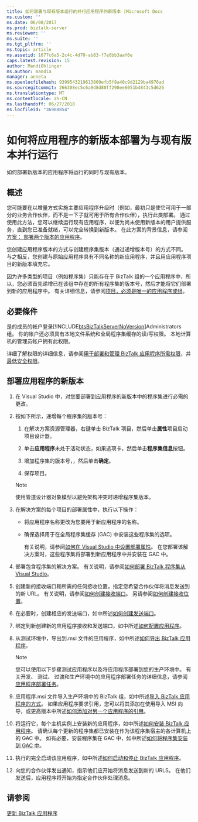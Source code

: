 ```yaml
---
title: 如何部署与现有版本运行的并行应用程序的新版本 |Microsoft Docs
ms.custom: ''
ms.date: 06/08/2017
ms.prod: biztalk-server
ms.reviewer: ''
ms.suite: ''
ms.tgt_pltfrm: ''
ms.topic: article
ms.assetid: 1677c6a5-2c4c-4d70-ab83-f7e0bb3aaf6e
caps.latest.revision: 15
author: MandiOhlinger
ms.author: mandia
manager: anneta
ms.openlocfilehash: 9399543219613809efb5f8a40c9d2129ba4976ad
ms.sourcegitcommit: 266308ec5c6a9d8d80ff298ee6051b4843c5d626
ms.translationtype: MT
ms.contentlocale: zh-CN
ms.lasthandoff: 06/27/2018
ms.locfileid: "36988854"
---
```

# <a name="how-to-deploy-a-new-version-of-an-application-to-run-side-by-side-with-an-existing-version"></a>如何将应用程序的新版本部署为与现有版本并行运行
如何部署新版本的应用程序将运行的同时与现有版本。 

## <a name="overview"></a>概述
您可能要在以增量方式实施主要应用程序升级时（例如，最初只是使它可用于一部分的业务合作伙伴，而不是一下子就可用于所有合作伙伴），执行此类部署。 通过使用此方法，您可以继续运行现有应用程序，以便为尚未使用新版本的用户提供服务，直到您已准备就绪，可以完全转换到新版本。 在此方案的背景信息，请参阅[方案： 部署两个版本的应用程序](../core/scenario-deploying-two-versions-of-an-application.md)。  
  
 您创建应用程序版本的方式与创建程序集版本（通过递增版本号）的方式不同。 与之相反，您创建与原始应用程序具有不同名称的新应用程序，并且用应用程序项目的新版本填充它。  
  
 因为许多类型的项目（例如程序集）只能存在于 BizTalk 组的一个应用程序中，所以，您必须首先递增已在该组中存在的所有程序集的版本号，然后才能将它们部署到新的应用程序中。 有关详细信息，请参阅[项目，必须是唯一的应用程序或组](../core/artifacts-that-must-be-unique-in-an-application-or-group.md)。  

## <a name="prerequisites"></a>必要條件  
是的成员的帐户登录[!INCLUDE[btsBizTalkServerNoVersion](../includes/btsbiztalkservernoversion-md.md)]Administrators 组。 你的帐户还必须具有本地文件系统和全局程序集缓存的读/写权限。 本地计算机的管理员帐户拥有此权限。  

详细了解权限的详细信息，请参阅[用于部署和管理 BizTalk 应用程序所需权限](../core/permissions-required-for-deploying-and-managing-a-biztalk-application.md)，并[最低安全权限](https://social.technet.microsoft.com/wiki/contents/articles/24590.minimum-security-rights-for-biztalk-server-2006-to-2016.aspx)。 
  
## <a name="deploy-a-new-version-of-an-application"></a>部署应用程序的新版本  
  
1. 在 Visual Studio 中，对您要部署到应用程序的新版本中的程序集进行必需的更改。  
  
2. 按如下所示，递增每个程序集的版本号：  
  
   1.  在解决方案资源管理器，右键单击 BizTalk 项目，然后单击**属性**项目启动项目设计器。  
  
   2.  单击**应用程序**未处于活动状态，如果选项卡，然后单击**程序集信息**按钮。  
  
   3.  增加程序集的版本号，，然后单击**确定**。  
  
   4.  保存项目。  
  
   > [!NOTE]
   >  使用管道设计器对象模型以避免架构冲突时递增程序集版本。  
  
3. 在解决方案的每个项目的部署属性中，执行以下操作：  
  
   - 将应用程序名称更改为您要用于新应用程序的名称。  
  
   - 确保选择用于在全局程序集缓存 (GAC) 中安装这些程序集的选项。  
  
     有关说明，请参阅[如何在 Visual Studio 中设置部署属性](../core/how-to-set-deployment-properties-in-visual-studio.md)。 在您部署该解决方案时，这些程序集将部署到新应用程序中并安装在 GAC 中。  
  
4. 部署包含程序集的解决方案。 有关说明，请参阅[如何部署 BizTalk 程序集从 Visual Studio](../core/how-to-deploy-a-biztalk-assembly-from-visual-studio.md)。  
  
5. 创建新的接收端口和所需的任何接收位置，指定您希望合作伙伴将消息发送到的新 URL。 有关说明，请参阅[如何创建接收端口](../core/how-to-create-a-receive-port.md)。 另请参阅[如何创建接收位置](../core/how-to-create-a-receive-location.md)。  
  
6. 在必要时，创建相应的发送端口，如中所述[如何创建发送端口](../core/how-to-create-a-send-port2.md)。  
  
7. 绑定到新创建新的应用程序接收和发送端口，如中所述[如何配置应用程序](../core/how-to-configure-an-application.md)。  
  
8. 从测试环境中，导出到.msi 文件的应用程序，如中所述[如何导出 BizTalk 应用程序](../core/how-to-export-a-biztalk-application.md)。  
  
   > [!NOTE]
   >  您可以使用以下步骤测试应用程序以及将应用程序部署到您的生产环境中。 有关开发、 测试、 过渡和生产环境中的应用程序部署任务的详细信息，请参阅[应用程序部署任务](../core/application-deployment-tasks.md)。  
  
9. 应用程序.msi 文件导入生产环境中的 BizTalk 组，如中所述[导入 BizTalk 应用程序的方式](../core/how-to-import-a-biztalk-application.md)。 如果应用程序要求引用，您可以将其添加在使用导入 MSI 向导，或更高版本中所述[如何添加对另一个应用程序的引用](../core/how-to-add-a-reference-to-another-application.md)。  
  
10. 将运行它，每个主机实例上安装新的应用程序，如中所述[如何安装 BizTalk 应用程序](../core/how-to-install-a-biztalk-application.md)。 请确认每个更新的程序集都已安装在作为该程序集宿主的各计算机上的 GAC 中。 如有必要，安装程序集在 GAC 中，如中所述[如何将程序集安装到 GAC 中](../core/how-to-install-an-assembly-in-the-gac.md)。  
  
11. 执行的完全启动该应用程序，如中所述[如何启动和停止 BizTalk 应用程序](../core/how-to-start-and-stop-a-biztalk-application.md)。  
  
12. 向您的合作伙伴发出通知，指示他们应开始将消息发送到新的 URLS。 在他们发送后，应用程序将开始为指定合作伙伴处理消息。  
  
## <a name="see-also"></a>请参阅  
 [更新 BizTalk 应用程序](../core/updating-biztalk-applications.md)